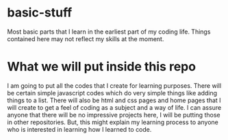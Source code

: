 # basic-stuff
Most basic parts that I learn in the earliest part of my coding life. Things contained here may not reflect my skills at the moment.
# What we will put inside this repo
I am going to put all the codes that I create for learning purposes. There will be certain simple javascript codes which do very simple things like adding things to a list.
There will also be html and css pages and home pages that I will create to get a feel of coding as a subject and a way of life. 
I can assure anyone that there will be no impressive projects here, I will be putting those in other repositories. But, this might explain my learning process to anyone who is interested in learning how I learned to code.

